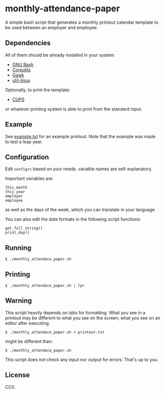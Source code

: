 # monthly-attendance-paper

A simple bash script that generates a monthly printout calendar template to be 
used between an employer and employee.

## Dependencies 

All of them should be already installed in your system:

- [GNU Bash](http://www.gnu.org/software/bash/bash.html)
- [Coreutils](https://www.gnu.org/software/coreutils/)
- [Gawk](http://www.gnu.org/software/gawk/)
- [util-linux](https://www.kernel.org/pub/linux/utils/util-linux/)

Optionally, to print the template:

- [CUPS](http://www.cups.org/)

or whatever printing system is able to print from the 
standard input.

## Example

See [example.txt](example.txt) for an example printout. Note 
that the example was made to test a leap year.

## Configuration

Edit `configrc` based on your needs. 
variable names are self-explanatory.

Important variables are:

    this_month
    this_year
    employer
    employee

as well as the days of the week, which you can translate in
your language.

You can also edit the date formats in the following script functions:

    get_full_string()
    print_day()

## Running

    $ ./monthly_attendace_paper.sh

## Printing

    $ ./monthly_attendace_paper.sh | lpr

## Warning

This script heavily depends on tabs for formatting. What you see
in a printout may be different to what you see on the screen;
what you see on an editor after executing:

    $ ./monthly_attendace_paper.sh > printout.txt

might be different than:

    $ ./monthly_attendace_paper.sh

This script does not check any input nor output for errors. 
That's up to you.

## License

CC0.

